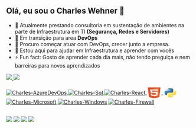 ## Olá, eu sou o Charles Wehner 👋


- 🔭 Atualmente prestando consultoria em sustentação de ambientes na parte de Infraestrutura em TI <strong>(Segurança, Redes e Servidores)</strong>
- 🌱 Em transição para area <strong>DevOps</strong>
- 👯 Procuro começar atuar com DevOps, crecer junto a empresa.
- 💬 Estou aqui para ajudar em Infraestrutura e aprender com vocês
- ⚡ Fun fact: Gosto de aprender cada dia mais, não tendo preguiça e nem barreiras para novos aprendizados

<div>
  <a href="https://github.com/charleswehner">
    <img height="180em" src="https://github-readme-stats.vercel.app/api?username=charleswehner&show_icons=true&theme=dark&include_all_commits=true&count_private=true"/>
    <img height="180em" src="https://github-readme-stats.vercel.app/api/top-langs/?username=charleswehner&layout=compact&langs_count=16&theme=dark"/>
</div>
              

<div style="display: inline_block"><br>
  <img align="center" alt="Charles-AzureDevOps" height="30" width="40" src="https://cdn.jsdelivr.net/gh/devicons/devicon@latest/icons/azuredevops/azuredevops-original.svg">
  <img align="center" alt="Charles-Sql" height="30" width="40" src="https://cdn.jsdelivr.net/gh/devicons/devicon@latest/icons/azuresqldatabase/azuresqldatabase-original.svg">
  <img align="center" alt="Charles-React" height="30" width="40" src="https://img.icons8.com/?size=48&id=g7UKWvv49CoI&format=png">
  <img align="center" alt="Charles-HTML" height="30" width="40" src="https://raw.githubusercontent.com/devicons/devicon/master/icons/html5/html5-original.svg">
  <img align="center" alt="Charles-Python" height="30" width="40" src="https://raw.githubusercontent.com/devicons/devicon/master/icons/python/python-original.svg">
  <img align="center" alt="Charles-Microsoft" height="30" width="40" src="https://img.icons8.com/?size=48&id=1YDhwgHDo9oS&format=png">
  <img align="center" alt="Charles-Windows" height="30" width="40" src="https://img.icons8.com/?size=48&id=gXoJoyTtYXFg&format=png">  
  <img align="center" alt="Charles-Firewall" height="30" width="40" src="https://img.icons8.com/?size=48&id=zvzyoB3xqw1m&format=png">
  </div>
  
  ##
 
<div> 
   <a href="https://instagram.com/charlees20" target="_blank"><img src="https://img.shields.io/badge/-Instagram-%23E4405F?style=for-the-badge&logo=instagram&logoColor=white" target="_blank"></a>
 	 <a href = "mailto:charles.wehner@outlook.com"><img src="https://img.shields.io/badge/Microsoft_Outlook-0078D4?style=for-the-badge&logo=microsoft-outlook&logoColor=white"></a>
   <a href="https://www.linkedin.com/in/charleswehner" target="_blank"><img src="https://img.shields.io/badge/-LinkedIn-%230077B5?style=for-the-badge&logo=linkedin&logoColor=white" target="_blank"></a> 
   <a href="mailto:charles.wehner@outlook.com" target="_blank"><img src="https://img.shields.io/badge/Microsoft%20Teams-6264A7?style=for-the-badge&logo=microsoft-teams&logoColor=white" target="_blank"></a>
  
</div>


